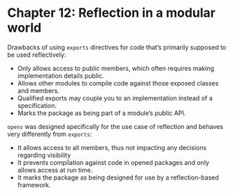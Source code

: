 # Chapter 12: Reflection in a modular world

Drawbacks of using `exports` directives for code that’s primarily supposed to be used reflectively:

  - Only allows access to public members, which often requires making implementation details public.
  - Allows other modules to compile code against those exposed classes and members.
  - Qualified exports may couple you to an implementation instead of a specification.
  - Marks the package as being part of a module’s public API.

`opens` was designed specifically for the use case of reflection and behaves very differently from `exports`:

  - It allows access to all members, thus not impacting any decisions regarding visibility
  - It prevents compilation against code in opened packages and only allows access at run time.
  - It marks the package as being designed for use by a reflection-based framework.
